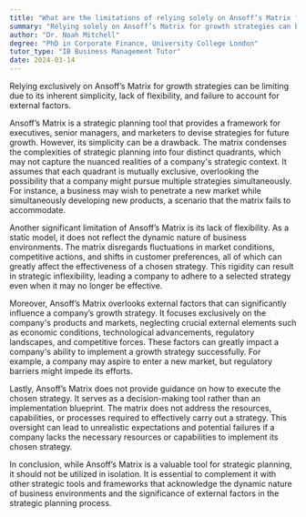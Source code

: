 ```yaml
---
title: "What are the limitations of relying solely on Ansoff’s Matrix for growth strategies?"
summary: "Relying solely on Ansoff’s Matrix for growth strategies can be limiting due to its simplicity, lack of flexibility, and disregard for external factors."
author: "Dr. Noah Mitchell"
degree: "PhD in Corporate Finance, University College London"
tutor_type: "IB Business Management Tutor"
date: 2024-03-14
---
```


Relying exclusively on Ansoff’s Matrix for growth strategies can be limiting due to its inherent simplicity, lack of flexibility, and failure to account for external factors.

Ansoff’s Matrix is a strategic planning tool that provides a framework for executives, senior managers, and marketers to devise strategies for future growth. However, its simplicity can be a drawback. The matrix condenses the complexities of strategic planning into four distinct quadrants, which may not capture the nuanced realities of a company's strategic context. It assumes that each quadrant is mutually exclusive, overlooking the possibility that a company might pursue multiple strategies simultaneously. For instance, a business may wish to penetrate a new market while simultaneously developing new products, a scenario that the matrix fails to accommodate.

Another significant limitation of Ansoff’s Matrix is its lack of flexibility. As a static model, it does not reflect the dynamic nature of business environments. The matrix disregards fluctuations in market conditions, competitive actions, and shifts in customer preferences, all of which can greatly affect the effectiveness of a chosen strategy. This rigidity can result in strategic inflexibility, leading a company to adhere to a selected strategy even when it may no longer be effective.

Moreover, Ansoff’s Matrix overlooks external factors that can significantly influence a company’s growth strategy. It focuses exclusively on the company's products and markets, neglecting crucial external elements such as economic conditions, technological advancements, regulatory landscapes, and competitive forces. These factors can greatly impact a company's ability to implement a growth strategy successfully. For example, a company may aspire to enter a new market, but regulatory barriers might impede its efforts.

Lastly, Ansoff’s Matrix does not provide guidance on how to execute the chosen strategy. It serves as a decision-making tool rather than an implementation blueprint. The matrix does not address the resources, capabilities, or processes required to effectively carry out a strategy. This oversight can lead to unrealistic expectations and potential failures if a company lacks the necessary resources or capabilities to implement its chosen strategy.

In conclusion, while Ansoff’s Matrix is a valuable tool for strategic planning, it should not be utilized in isolation. It is essential to complement it with other strategic tools and frameworks that acknowledge the dynamic nature of business environments and the significance of external factors in the strategic planning process.
    